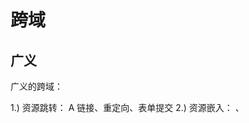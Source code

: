 # 跨域

## 广义

广义的跨域：

1.) 资源跳转： A 链接、重定向、表单提交
2.) 资源嵌入： <link>、<script>、<img>、<frame>等 dom 标签，还有样式中 background:url()、@font-face()等文件外链
3.) 脚本请求： js 发起的 ajax 请求、dom 和 js 对象的跨域操作等

## 狭义

是由浏览器同源策略限制的一类请求场景。

什么是同源策略？
同源策略/SOP（Same origin policy）是一种约定，由 Netscape 公司 1995 年引入浏览器，它是浏览器最核心也最基本的安全功能，如果缺少了同源策略，浏览器很容易受到 XSS、CSFR 等攻击。所谓同源是指"协议+域名+端口"三者相同，即便两个不同的域名指向同一个 ip 地址，也非同源。

同源策略限制以下几种行为：

1.) Cookie、LocalStorage 和 IndexDB 无法读取
2.) DOM 和 Js 对象无法获得
3.) AJAX 请求不能发送

## 方法

第一种方式：jsonp 请求；jsonp 的原理是利用<script>标签的跨域特性，可以不受限制地从其他域中加载资源，类似的标签还有<img>.

第二种方式：document.domain；这种方式用在主域名相同子域名不同的跨域访问中

第三种方式：window.name；window 的 name 属性有个特征：在一个窗口(window)的生命周期内,窗口载入的所有的页面都是共享一个 window.name 的，每个页面对 window.name 都有读写的权限，window.name 是持久存在一个窗口载入过的所有页面中的，并不会因新页面的载入而进行重置。

第四种方式：window.postMessage；window.postMessages 是 html5 中实现跨域访问的一种新方式，可以使用它来向其它的 window 对象发送消息，无论这个 window 对象是属于同源或不同源。

第五种方式：CORS；CORS 背后的基本思想，就是使用自定义的 HTTP 头部让浏览器与服务器进行沟通，从而决定请求或响应是应该成功还是应该失败。

第六种方式：Web Sockets；web sockets 原理：在 JS 创建了 web socket 之后，会有一个 HTTP 请求发送到浏览器以发起连接。取得服务器响应后，建立的连接会使用 HTTP 升级从 HTTP 协议交换为 web sockt 协议。

1、 通过 jsonp 跨域
2、 document.domain + iframe 跨域
3、 location.hash + iframe
4、 window.name + iframe 跨域
5、 postMessage 跨域
6、 跨域资源共享（CORS）
7、 nginx 代理跨域
8、 nodejs 中间件代理跨域
9、 WebSocket 协议跨域

## cookie

### 一级域名

服务器可以在设置 Cookie 的时候，指定 Cookie 的所属域名为一级域名

### document.domain

两个网页一级域名相同，只是二级域名不同，浏览器允许通过设置 document.domain 共享 Cookie

这种方法只适用于 Cookie 和 iframe 窗口，LocalStorage 和 IndexDB 无法通过这种方法，规避同源政策。

## iframe

### document.domain

如果两个窗口一级域名相同，只是二级域名不同，那么设置上一节介绍的 document.domain 属性，就可以规避同源政策，拿到 DOM

### 片段识别符

片段标识符（fragment identifier）指的是，URL 的#号后面的部分，比如http://example.com/x.html#fragment的#fragment。如果只是改变片段标识符，页面不会重新刷新。

父窗口可以把信息，写入子窗口的片段标识符。子窗口通过监听 hashchange 事件得到通知。同样的，子窗口也可以改变父窗口的片段标识符。

### window.name

window.name 属性的特点是，无论是否同源，只要在同一个窗口里，前一个网页设置了这个属性，后一个网页可以读取它。

这种方法的优点是，window.name 容量很大，可以放置非常长的字符串；缺点是必须监听子窗口 window.name 属性的变化，影响网页性能。

### window.postMessage

这个 API 为 window 对象新增了一个 window.postMessage 方法，允许跨窗口通信，不论这两个窗口是否同源。

通过window.postMessage，读写其他窗口的 LocalStorage 也成为了可能。

## AJAX

同源政策规定，AJAX 请求只能发给同源的网址，否则就报错。

除了架设服务器代理（浏览器请求同源服务器，再由后者请求外部服务），有三种方法规避这个限制。

### JSONP

它的基本思想是，网页通过添加一个```<script>```元素，向服务器请求JSON数据，这种做法不受同源政策限制；服务器收到请求后，将数据放在一个指定名字的回调函数里传回来。

### WebSocket

WebSocket是一种通信协议，使用ws://（非加密）和wss://（加密）作为协议前缀。该协议不实行同源政策，只要服务器支持，就可以通过它进行跨源通信。

代码中，有一个字段是```Origin```，表示该请求的请求源（origin），即发自哪个域名。

正是因为有了Origin这个字段，所以WebSocket才没有实行同源政策。因为服务器可以根据这个字段，判断是否许可本次通信。如果该域名在白名单内，服务器就会做出如下回应。

### CORS

CORS是跨源资源分享（Cross-Origin Resource Sharing）的缩写。它是W3C标准，是跨源AJAX请求的根本解决方法。相比JSONP只能发GET请求，CORS允许任何类型的请求。

实现CORS通信的关键是服务器。只要服务器实现了CORS接口，就可以跨源通信。

